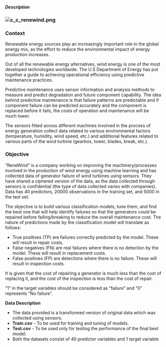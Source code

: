 ##### Description

### **![c_c_renewind.png](https://olympus.mygreatlearning.com/courses/66862/files/4223409/preview?verifier=m3CH5Fp1ba2deXauIsTJZ5g6ZjdCh7b6s4mOpCeP)**

### **Context**

Renewable energy sources play an increasingly important role in the global energy mix, as the effort to reduce the environmental impact of energy production increases.

Out of all the renewable energy alternatives, wind energy is one of the most developed technologies worldwide. The U.S Department of Energy has put together a guide to achieving operational efficiency using predictive maintenance practices.

Predictive maintenance uses sensor information and analysis methods to measure and predict degradation and future component capability. The idea behind predictive maintenance is that failure patterns are predictable and if component failure can be predicted accurately and the component is replaced before it fails, the costs of operation and maintenance will be much lower.

The sensors fitted across different machines involved in the process of energy generation collect data related to various environmental factors (temperature, humidity, wind speed, etc.) and additional features related to various parts of the wind turbine (gearbox, tower, blades, break, etc.). 

### **Objective**

“ReneWind” is a company working on improving the machinery/processes involved in the production of wind energy using machine learning and has collected data of generator failure of wind turbines using sensors. They have shared a ciphered version of the data, as the data collected through sensors is confidential (the type of data collected varies with companies). Data has 40 predictors, 20000 observations in the training set, and 5000 in the test set.

The objective is to build various classification models, tune them, and find the best one that will help identify failures so that the generators could be repaired before failing/breaking to reduce the overall maintenance cost. The nature of predictions made by the classification model will translate as follows:

-   True positives (TP) are failures correctly predicted by the model. These will result in repair costs.
-   False negatives (FN) are real failures where there is no detection by the model. These will result in replacement costs.
-   False positives (FP) are detections where there is no failure. These will result in inspection costs.

It is given that the cost of repairing a generator is much less than the cost of replacing it, and the cost of the inspection is less than the cost of repair.

“1” in the target variables should be considered as “failure” and “0” represents “No failure”. 

**Data Description**

-   The data provided is a transformed version of original data which was collected using sensors.
-   **Train.csv** - To be used for training and tuning of models. 
-   **Test.csv** - To be used only for testing the performance of the final best model.
-   Both the datasets consist of 40 predictor variables and 1 target variable
